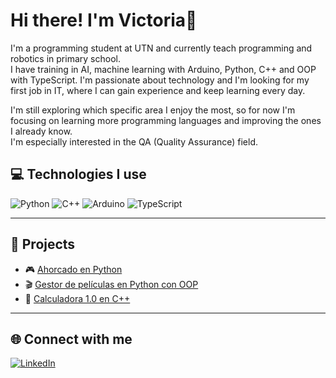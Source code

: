 #  Hi there! I'm Victoria👋 

I'm a programming student at UTN and currently teach programming and robotics in primary school.  
I have training in AI, machine learning with Arduino, Python, C++ and OOP with TypeScript.
I'm passionate about technology and I'm looking for my first job in IT, where I can gain experience and keep learning every day.

I'm still exploring which specific area I enjoy the most, so for now I'm focusing on learning more programming languages and improving the ones I already know.  
I'm especially interested in the QA (Quality Assurance) field.

## 💻 Technologies I use

<p>
  <img src="https://img.shields.io/badge/Python-3776AB?style=for-the-badge&logo=python&logoColor=white" alt="Python" />
  <img src="https://img.shields.io/badge/C++-00599C?style=for-the-badge&logo=c%2B%2B&logoColor=white" alt="C++" />
  <img src="https://img.shields.io/badge/Arduino-00979D?style=for-the-badge&logo=arduino&logoColor=white" alt="Arduino" />
  <img src="https://img.shields.io/badge/TypeScript-3178C6?style=for-the-badge&logo=typescript&logoColor=white" alt="TypeScript" />
</p>

---

## 📂 Projects

- 🎮 [Ahorcado en Python](https://github.com/13vickyy/ahorcado)
- 🎬 [Gestor de películas en Python con OOP](https://github.com/13vickyy/catalogo-peliculas)
- 🧮 [Calculadora 1.0 en C++](https://github.com/13vickyy/calculadora)

---

## 🌐 Connect with me

[![LinkedIn](https://img.shields.io/badge/LinkedIn-Victoria%20Fernandez-blue?style=for-the-badge&logo=linkedin&logoColor=white)](https://www.linkedin.com/in/fernandez--victoria/)
